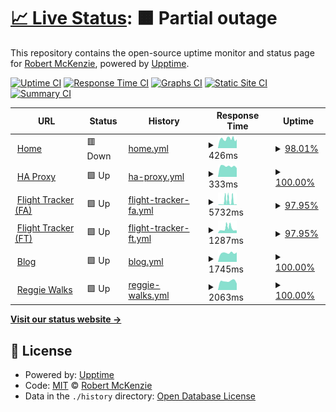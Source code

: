 # [📈 Live Status](https://m1xzg.github.io/uptime): <!--live status--> **🟧 Partial outage**

This repository contains the open-source uptime monitor and status page for [Robert McKenzie](https://www.uk-experience.com), powered by [Upptime](https://github.com/upptime/upptime).

[![Uptime CI](https://github.com/m1xzg/uptime/workflows/Uptime%20CI/badge.svg)](https://github.com/m1xzg/uptime/actions?query=workflow%3A%22Uptime+CI%22)
[![Response Time CI](https://github.com/m1xzg/uptime/workflows/Response%20Time%20CI/badge.svg)](https://github.com/m1xzg/uptime/actions?query=workflow%3A%22Response+Time+CI%22)
[![Graphs CI](https://github.com/m1xzg/uptime/workflows/Graphs%20CI/badge.svg)](https://github.com/m1xzg/uptime/actions?query=workflow%3A%22Graphs+CI%22)
[![Static Site CI](https://github.com/m1xzg/uptime/workflows/Static%20Site%20CI/badge.svg)](https://github.com/m1xzg/uptime/actions?query=workflow%3A%22Static+Site+CI%22)
[![Summary CI](https://github.com/m1xzg/uptime/workflows/Summary%20CI/badge.svg)](https://github.com/m1xzg/uptime/actions?query=workflow%3A%22Summary+CI%22)

<!--start: status pages-->
<!-- This summary is generated by Upptime (https://github.com/upptime/upptime) -->
<!-- Do not edit this manually, your changes will be overwritten -->
<!-- prettier-ignore -->
| URL | Status | History | Response Time | Uptime |
| --- | ------ | ------- | ------------- | ------ |
| <img alt="" src="https://icons.duckduckgo.com/ip3/home.rpmdp.com.ico" height="13"> [Home](https://home.rpmdp.com) | 🟥 Down | [home.yml](https://github.com/M1XZG/uptime/commits/HEAD/history/home.yml) | <details><summary><img alt="Response time graph" src="./graphs/home/response-time-week.png" height="20"> 426ms</summary><br><a href="https://m1xzg.github.io/uptime/history/home"><img alt="Response time 446" src="https://img.shields.io/endpoint?url=https%3A%2F%2Fraw.githubusercontent.com%2FM1XZG%2Fuptime%2FHEAD%2Fapi%2Fhome%2Fresponse-time.json"></a><br><a href="https://m1xzg.github.io/uptime/history/home"><img alt="24-hour response time 387" src="https://img.shields.io/endpoint?url=https%3A%2F%2Fraw.githubusercontent.com%2FM1XZG%2Fuptime%2FHEAD%2Fapi%2Fhome%2Fresponse-time-day.json"></a><br><a href="https://m1xzg.github.io/uptime/history/home"><img alt="7-day response time 426" src="https://img.shields.io/endpoint?url=https%3A%2F%2Fraw.githubusercontent.com%2FM1XZG%2Fuptime%2FHEAD%2Fapi%2Fhome%2Fresponse-time-week.json"></a><br><a href="https://m1xzg.github.io/uptime/history/home"><img alt="30-day response time 431" src="https://img.shields.io/endpoint?url=https%3A%2F%2Fraw.githubusercontent.com%2FM1XZG%2Fuptime%2FHEAD%2Fapi%2Fhome%2Fresponse-time-month.json"></a><br><a href="https://m1xzg.github.io/uptime/history/home"><img alt="1-year response time 448" src="https://img.shields.io/endpoint?url=https%3A%2F%2Fraw.githubusercontent.com%2FM1XZG%2Fuptime%2FHEAD%2Fapi%2Fhome%2Fresponse-time-year.json"></a></details> | <details><summary><a href="https://m1xzg.github.io/uptime/history/home">98.01%</a></summary><a href="https://m1xzg.github.io/uptime/history/home"><img alt="All-time uptime 98.21%" src="https://img.shields.io/endpoint?url=https%3A%2F%2Fraw.githubusercontent.com%2FM1XZG%2Fuptime%2FHEAD%2Fapi%2Fhome%2Fuptime.json"></a><br><a href="https://m1xzg.github.io/uptime/history/home"><img alt="24-hour uptime 99.97%" src="https://img.shields.io/endpoint?url=https%3A%2F%2Fraw.githubusercontent.com%2FM1XZG%2Fuptime%2FHEAD%2Fapi%2Fhome%2Fuptime-day.json"></a><br><a href="https://m1xzg.github.io/uptime/history/home"><img alt="7-day uptime 98.01%" src="https://img.shields.io/endpoint?url=https%3A%2F%2Fraw.githubusercontent.com%2FM1XZG%2Fuptime%2FHEAD%2Fapi%2Fhome%2Fuptime-week.json"></a><br><a href="https://m1xzg.github.io/uptime/history/home"><img alt="30-day uptime 96.76%" src="https://img.shields.io/endpoint?url=https%3A%2F%2Fraw.githubusercontent.com%2FM1XZG%2Fuptime%2FHEAD%2Fapi%2Fhome%2Fuptime-month.json"></a><br><a href="https://m1xzg.github.io/uptime/history/home"><img alt="1-year uptime 98.18%" src="https://img.shields.io/endpoint?url=https%3A%2F%2Fraw.githubusercontent.com%2FM1XZG%2Fuptime%2FHEAD%2Fapi%2Fhome%2Fuptime-year.json"></a></details>
| <img alt="" src="https://icons.duckduckgo.com/ip3/bigbastard.letmeshoot.it.ico" height="13"> [HA Proxy](http://bigbastard.letmeshoot.it) | 🟩 Up | [ha-proxy.yml](https://github.com/M1XZG/uptime/commits/HEAD/history/ha-proxy.yml) | <details><summary><img alt="Response time graph" src="./graphs/ha-proxy/response-time-week.png" height="20"> 333ms</summary><br><a href="https://m1xzg.github.io/uptime/history/ha-proxy"><img alt="Response time 223" src="https://img.shields.io/endpoint?url=https%3A%2F%2Fraw.githubusercontent.com%2FM1XZG%2Fuptime%2FHEAD%2Fapi%2Fha-proxy%2Fresponse-time.json"></a><br><a href="https://m1xzg.github.io/uptime/history/ha-proxy"><img alt="24-hour response time 276" src="https://img.shields.io/endpoint?url=https%3A%2F%2Fraw.githubusercontent.com%2FM1XZG%2Fuptime%2FHEAD%2Fapi%2Fha-proxy%2Fresponse-time-day.json"></a><br><a href="https://m1xzg.github.io/uptime/history/ha-proxy"><img alt="7-day response time 333" src="https://img.shields.io/endpoint?url=https%3A%2F%2Fraw.githubusercontent.com%2FM1XZG%2Fuptime%2FHEAD%2Fapi%2Fha-proxy%2Fresponse-time-week.json"></a><br><a href="https://m1xzg.github.io/uptime/history/ha-proxy"><img alt="30-day response time 366" src="https://img.shields.io/endpoint?url=https%3A%2F%2Fraw.githubusercontent.com%2FM1XZG%2Fuptime%2FHEAD%2Fapi%2Fha-proxy%2Fresponse-time-month.json"></a><br><a href="https://m1xzg.github.io/uptime/history/ha-proxy"><img alt="1-year response time 224" src="https://img.shields.io/endpoint?url=https%3A%2F%2Fraw.githubusercontent.com%2FM1XZG%2Fuptime%2FHEAD%2Fapi%2Fha-proxy%2Fresponse-time-year.json"></a></details> | <details><summary><a href="https://m1xzg.github.io/uptime/history/ha-proxy">100.00%</a></summary><a href="https://m1xzg.github.io/uptime/history/ha-proxy"><img alt="All-time uptime 99.99%" src="https://img.shields.io/endpoint?url=https%3A%2F%2Fraw.githubusercontent.com%2FM1XZG%2Fuptime%2FHEAD%2Fapi%2Fha-proxy%2Fuptime.json"></a><br><a href="https://m1xzg.github.io/uptime/history/ha-proxy"><img alt="24-hour uptime 100.00%" src="https://img.shields.io/endpoint?url=https%3A%2F%2Fraw.githubusercontent.com%2FM1XZG%2Fuptime%2FHEAD%2Fapi%2Fha-proxy%2Fuptime-day.json"></a><br><a href="https://m1xzg.github.io/uptime/history/ha-proxy"><img alt="7-day uptime 100.00%" src="https://img.shields.io/endpoint?url=https%3A%2F%2Fraw.githubusercontent.com%2FM1XZG%2Fuptime%2FHEAD%2Fapi%2Fha-proxy%2Fuptime-week.json"></a><br><a href="https://m1xzg.github.io/uptime/history/ha-proxy"><img alt="30-day uptime 100.00%" src="https://img.shields.io/endpoint?url=https%3A%2F%2Fraw.githubusercontent.com%2FM1XZG%2Fuptime%2FHEAD%2Fapi%2Fha-proxy%2Fuptime-month.json"></a><br><a href="https://m1xzg.github.io/uptime/history/ha-proxy"><img alt="1-year uptime 99.99%" src="https://img.shields.io/endpoint?url=https%3A%2F%2Fraw.githubusercontent.com%2FM1XZG%2Fuptime%2FHEAD%2Fapi%2Fha-proxy%2Fuptime-year.json"></a></details>
| <img alt="" src="https://icons.duckduckgo.com/ip3/fa.letmeshoot.it.ico" height="13"> [Flight Tracker (FA)](http://fa.letmeshoot.it) | 🟩 Up | [flight-tracker-fa.yml](https://github.com/M1XZG/uptime/commits/HEAD/history/flight-tracker-fa.yml) | <details><summary><img alt="Response time graph" src="./graphs/flight-tracker-fa/response-time-week.png" height="20"> 5732ms</summary><br><a href="https://m1xzg.github.io/uptime/history/flight-tracker-fa"><img alt="Response time 2618" src="https://img.shields.io/endpoint?url=https%3A%2F%2Fraw.githubusercontent.com%2FM1XZG%2Fuptime%2FHEAD%2Fapi%2Fflight-tracker-fa%2Fresponse-time.json"></a><br><a href="https://m1xzg.github.io/uptime/history/flight-tracker-fa"><img alt="24-hour response time 6852" src="https://img.shields.io/endpoint?url=https%3A%2F%2Fraw.githubusercontent.com%2FM1XZG%2Fuptime%2FHEAD%2Fapi%2Fflight-tracker-fa%2Fresponse-time-day.json"></a><br><a href="https://m1xzg.github.io/uptime/history/flight-tracker-fa"><img alt="7-day response time 5732" src="https://img.shields.io/endpoint?url=https%3A%2F%2Fraw.githubusercontent.com%2FM1XZG%2Fuptime%2FHEAD%2Fapi%2Fflight-tracker-fa%2Fresponse-time-week.json"></a><br><a href="https://m1xzg.github.io/uptime/history/flight-tracker-fa"><img alt="30-day response time 3308" src="https://img.shields.io/endpoint?url=https%3A%2F%2Fraw.githubusercontent.com%2FM1XZG%2Fuptime%2FHEAD%2Fapi%2Fflight-tracker-fa%2Fresponse-time-month.json"></a><br><a href="https://m1xzg.github.io/uptime/history/flight-tracker-fa"><img alt="1-year response time 2618" src="https://img.shields.io/endpoint?url=https%3A%2F%2Fraw.githubusercontent.com%2FM1XZG%2Fuptime%2FHEAD%2Fapi%2Fflight-tracker-fa%2Fresponse-time-year.json"></a></details> | <details><summary><a href="https://m1xzg.github.io/uptime/history/flight-tracker-fa">97.95%</a></summary><a href="https://m1xzg.github.io/uptime/history/flight-tracker-fa"><img alt="All-time uptime 99.07%" src="https://img.shields.io/endpoint?url=https%3A%2F%2Fraw.githubusercontent.com%2FM1XZG%2Fuptime%2FHEAD%2Fapi%2Fflight-tracker-fa%2Fuptime.json"></a><br><a href="https://m1xzg.github.io/uptime/history/flight-tracker-fa"><img alt="24-hour uptime 100.00%" src="https://img.shields.io/endpoint?url=https%3A%2F%2Fraw.githubusercontent.com%2FM1XZG%2Fuptime%2FHEAD%2Fapi%2Fflight-tracker-fa%2Fuptime-day.json"></a><br><a href="https://m1xzg.github.io/uptime/history/flight-tracker-fa"><img alt="7-day uptime 97.95%" src="https://img.shields.io/endpoint?url=https%3A%2F%2Fraw.githubusercontent.com%2FM1XZG%2Fuptime%2FHEAD%2Fapi%2Fflight-tracker-fa%2Fuptime-week.json"></a><br><a href="https://m1xzg.github.io/uptime/history/flight-tracker-fa"><img alt="30-day uptime 98.61%" src="https://img.shields.io/endpoint?url=https%3A%2F%2Fraw.githubusercontent.com%2FM1XZG%2Fuptime%2FHEAD%2Fapi%2Fflight-tracker-fa%2Fuptime-month.json"></a><br><a href="https://m1xzg.github.io/uptime/history/flight-tracker-fa"><img alt="1-year uptime 99.07%" src="https://img.shields.io/endpoint?url=https%3A%2F%2Fraw.githubusercontent.com%2FM1XZG%2Fuptime%2FHEAD%2Fapi%2Fflight-tracker-fa%2Fuptime-year.json"></a></details>
| <img alt="" src="https://icons.duckduckgo.com/ip3/ft.letmeshoot.it.ico" height="13"> [Flight Tracker (FT)](http://ft.letmeshoot.it) | 🟩 Up | [flight-tracker-ft.yml](https://github.com/M1XZG/uptime/commits/HEAD/history/flight-tracker-ft.yml) | <details><summary><img alt="Response time graph" src="./graphs/flight-tracker-ft/response-time-week.png" height="20"> 1287ms</summary><br><a href="https://m1xzg.github.io/uptime/history/flight-tracker-ft"><img alt="Response time 978" src="https://img.shields.io/endpoint?url=https%3A%2F%2Fraw.githubusercontent.com%2FM1XZG%2Fuptime%2FHEAD%2Fapi%2Fflight-tracker-ft%2Fresponse-time.json"></a><br><a href="https://m1xzg.github.io/uptime/history/flight-tracker-ft"><img alt="24-hour response time 1401" src="https://img.shields.io/endpoint?url=https%3A%2F%2Fraw.githubusercontent.com%2FM1XZG%2Fuptime%2FHEAD%2Fapi%2Fflight-tracker-ft%2Fresponse-time-day.json"></a><br><a href="https://m1xzg.github.io/uptime/history/flight-tracker-ft"><img alt="7-day response time 1287" src="https://img.shields.io/endpoint?url=https%3A%2F%2Fraw.githubusercontent.com%2FM1XZG%2Fuptime%2FHEAD%2Fapi%2Fflight-tracker-ft%2Fresponse-time-week.json"></a><br><a href="https://m1xzg.github.io/uptime/history/flight-tracker-ft"><img alt="30-day response time 1041" src="https://img.shields.io/endpoint?url=https%3A%2F%2Fraw.githubusercontent.com%2FM1XZG%2Fuptime%2FHEAD%2Fapi%2Fflight-tracker-ft%2Fresponse-time-month.json"></a><br><a href="https://m1xzg.github.io/uptime/history/flight-tracker-ft"><img alt="1-year response time 978" src="https://img.shields.io/endpoint?url=https%3A%2F%2Fraw.githubusercontent.com%2FM1XZG%2Fuptime%2FHEAD%2Fapi%2Fflight-tracker-ft%2Fresponse-time-year.json"></a></details> | <details><summary><a href="https://m1xzg.github.io/uptime/history/flight-tracker-ft">97.95%</a></summary><a href="https://m1xzg.github.io/uptime/history/flight-tracker-ft"><img alt="All-time uptime 99.07%" src="https://img.shields.io/endpoint?url=https%3A%2F%2Fraw.githubusercontent.com%2FM1XZG%2Fuptime%2FHEAD%2Fapi%2Fflight-tracker-ft%2Fuptime.json"></a><br><a href="https://m1xzg.github.io/uptime/history/flight-tracker-ft"><img alt="24-hour uptime 100.00%" src="https://img.shields.io/endpoint?url=https%3A%2F%2Fraw.githubusercontent.com%2FM1XZG%2Fuptime%2FHEAD%2Fapi%2Fflight-tracker-ft%2Fuptime-day.json"></a><br><a href="https://m1xzg.github.io/uptime/history/flight-tracker-ft"><img alt="7-day uptime 97.95%" src="https://img.shields.io/endpoint?url=https%3A%2F%2Fraw.githubusercontent.com%2FM1XZG%2Fuptime%2FHEAD%2Fapi%2Fflight-tracker-ft%2Fuptime-week.json"></a><br><a href="https://m1xzg.github.io/uptime/history/flight-tracker-ft"><img alt="30-day uptime 98.61%" src="https://img.shields.io/endpoint?url=https%3A%2F%2Fraw.githubusercontent.com%2FM1XZG%2Fuptime%2FHEAD%2Fapi%2Fflight-tracker-ft%2Fuptime-month.json"></a><br><a href="https://m1xzg.github.io/uptime/history/flight-tracker-ft"><img alt="1-year uptime 99.07%" src="https://img.shields.io/endpoint?url=https%3A%2F%2Fraw.githubusercontent.com%2FM1XZG%2Fuptime%2FHEAD%2Fapi%2Fflight-tracker-ft%2Fuptime-year.json"></a></details>
| <img alt="" src="https://icons.duckduckgo.com/ip3/www.uk-experience.com.ico" height="13"> [Blog](https://www.uk-experience.com) | 🟩 Up | [blog.yml](https://github.com/M1XZG/uptime/commits/HEAD/history/blog.yml) | <details><summary><img alt="Response time graph" src="./graphs/blog/response-time-week.png" height="20"> 1745ms</summary><br><a href="https://m1xzg.github.io/uptime/history/blog"><img alt="Response time 2056" src="https://img.shields.io/endpoint?url=https%3A%2F%2Fraw.githubusercontent.com%2FM1XZG%2Fuptime%2FHEAD%2Fapi%2Fblog%2Fresponse-time.json"></a><br><a href="https://m1xzg.github.io/uptime/history/blog"><img alt="24-hour response time 1863" src="https://img.shields.io/endpoint?url=https%3A%2F%2Fraw.githubusercontent.com%2FM1XZG%2Fuptime%2FHEAD%2Fapi%2Fblog%2Fresponse-time-day.json"></a><br><a href="https://m1xzg.github.io/uptime/history/blog"><img alt="7-day response time 1745" src="https://img.shields.io/endpoint?url=https%3A%2F%2Fraw.githubusercontent.com%2FM1XZG%2Fuptime%2FHEAD%2Fapi%2Fblog%2Fresponse-time-week.json"></a><br><a href="https://m1xzg.github.io/uptime/history/blog"><img alt="30-day response time 1735" src="https://img.shields.io/endpoint?url=https%3A%2F%2Fraw.githubusercontent.com%2FM1XZG%2Fuptime%2FHEAD%2Fapi%2Fblog%2Fresponse-time-month.json"></a><br><a href="https://m1xzg.github.io/uptime/history/blog"><img alt="1-year response time 2109" src="https://img.shields.io/endpoint?url=https%3A%2F%2Fraw.githubusercontent.com%2FM1XZG%2Fuptime%2FHEAD%2Fapi%2Fblog%2Fresponse-time-year.json"></a></details> | <details><summary><a href="https://m1xzg.github.io/uptime/history/blog">100.00%</a></summary><a href="https://m1xzg.github.io/uptime/history/blog"><img alt="All-time uptime 99.91%" src="https://img.shields.io/endpoint?url=https%3A%2F%2Fraw.githubusercontent.com%2FM1XZG%2Fuptime%2FHEAD%2Fapi%2Fblog%2Fuptime.json"></a><br><a href="https://m1xzg.github.io/uptime/history/blog"><img alt="24-hour uptime 100.00%" src="https://img.shields.io/endpoint?url=https%3A%2F%2Fraw.githubusercontent.com%2FM1XZG%2Fuptime%2FHEAD%2Fapi%2Fblog%2Fuptime-day.json"></a><br><a href="https://m1xzg.github.io/uptime/history/blog"><img alt="7-day uptime 100.00%" src="https://img.shields.io/endpoint?url=https%3A%2F%2Fraw.githubusercontent.com%2FM1XZG%2Fuptime%2FHEAD%2Fapi%2Fblog%2Fuptime-week.json"></a><br><a href="https://m1xzg.github.io/uptime/history/blog"><img alt="30-day uptime 99.90%" src="https://img.shields.io/endpoint?url=https%3A%2F%2Fraw.githubusercontent.com%2FM1XZG%2Fuptime%2FHEAD%2Fapi%2Fblog%2Fuptime-month.json"></a><br><a href="https://m1xzg.github.io/uptime/history/blog"><img alt="1-year uptime 99.90%" src="https://img.shields.io/endpoint?url=https%3A%2F%2Fraw.githubusercontent.com%2FM1XZG%2Fuptime%2FHEAD%2Fapi%2Fblog%2Fuptime-year.json"></a></details>
| <img alt="" src="https://icons.duckduckgo.com/ip3/www.reggiewalkswitney.co.uk.ico" height="13"> [Reggie Walks](https://www.reggiewalkswitney.co.uk) | 🟩 Up | [reggie-walks.yml](https://github.com/M1XZG/uptime/commits/HEAD/history/reggie-walks.yml) | <details><summary><img alt="Response time graph" src="./graphs/reggie-walks/response-time-week.png" height="20"> 2063ms</summary><br><a href="https://m1xzg.github.io/uptime/history/reggie-walks"><img alt="Response time 2285" src="https://img.shields.io/endpoint?url=https%3A%2F%2Fraw.githubusercontent.com%2FM1XZG%2Fuptime%2FHEAD%2Fapi%2Freggie-walks%2Fresponse-time.json"></a><br><a href="https://m1xzg.github.io/uptime/history/reggie-walks"><img alt="24-hour response time 1491" src="https://img.shields.io/endpoint?url=https%3A%2F%2Fraw.githubusercontent.com%2FM1XZG%2Fuptime%2FHEAD%2Fapi%2Freggie-walks%2Fresponse-time-day.json"></a><br><a href="https://m1xzg.github.io/uptime/history/reggie-walks"><img alt="7-day response time 2063" src="https://img.shields.io/endpoint?url=https%3A%2F%2Fraw.githubusercontent.com%2FM1XZG%2Fuptime%2FHEAD%2Fapi%2Freggie-walks%2Fresponse-time-week.json"></a><br><a href="https://m1xzg.github.io/uptime/history/reggie-walks"><img alt="30-day response time 2097" src="https://img.shields.io/endpoint?url=https%3A%2F%2Fraw.githubusercontent.com%2FM1XZG%2Fuptime%2FHEAD%2Fapi%2Freggie-walks%2Fresponse-time-month.json"></a><br><a href="https://m1xzg.github.io/uptime/history/reggie-walks"><img alt="1-year response time 2291" src="https://img.shields.io/endpoint?url=https%3A%2F%2Fraw.githubusercontent.com%2FM1XZG%2Fuptime%2FHEAD%2Fapi%2Freggie-walks%2Fresponse-time-year.json"></a></details> | <details><summary><a href="https://m1xzg.github.io/uptime/history/reggie-walks">100.00%</a></summary><a href="https://m1xzg.github.io/uptime/history/reggie-walks"><img alt="All-time uptime 99.93%" src="https://img.shields.io/endpoint?url=https%3A%2F%2Fraw.githubusercontent.com%2FM1XZG%2Fuptime%2FHEAD%2Fapi%2Freggie-walks%2Fuptime.json"></a><br><a href="https://m1xzg.github.io/uptime/history/reggie-walks"><img alt="24-hour uptime 100.00%" src="https://img.shields.io/endpoint?url=https%3A%2F%2Fraw.githubusercontent.com%2FM1XZG%2Fuptime%2FHEAD%2Fapi%2Freggie-walks%2Fuptime-day.json"></a><br><a href="https://m1xzg.github.io/uptime/history/reggie-walks"><img alt="7-day uptime 100.00%" src="https://img.shields.io/endpoint?url=https%3A%2F%2Fraw.githubusercontent.com%2FM1XZG%2Fuptime%2FHEAD%2Fapi%2Freggie-walks%2Fuptime-week.json"></a><br><a href="https://m1xzg.github.io/uptime/history/reggie-walks"><img alt="30-day uptime 99.90%" src="https://img.shields.io/endpoint?url=https%3A%2F%2Fraw.githubusercontent.com%2FM1XZG%2Fuptime%2FHEAD%2Fapi%2Freggie-walks%2Fuptime-month.json"></a><br><a href="https://m1xzg.github.io/uptime/history/reggie-walks"><img alt="1-year uptime 99.93%" src="https://img.shields.io/endpoint?url=https%3A%2F%2Fraw.githubusercontent.com%2FM1XZG%2Fuptime%2FHEAD%2Fapi%2Freggie-walks%2Fuptime-year.json"></a></details>

<!--end: status pages-->

[**Visit our status website →**](https://m1xzg.github.io/uptime)

## 📄 License

- Powered by: [Upptime](https://github.com/upptime/upptime)
- Code: [MIT](./LICENSE) © [Robert McKenzie](https://www.uk-experience.com)
- Data in the `./history` directory: [Open Database License](https://opendatacommons.org/licenses/odbl/1-0/)
